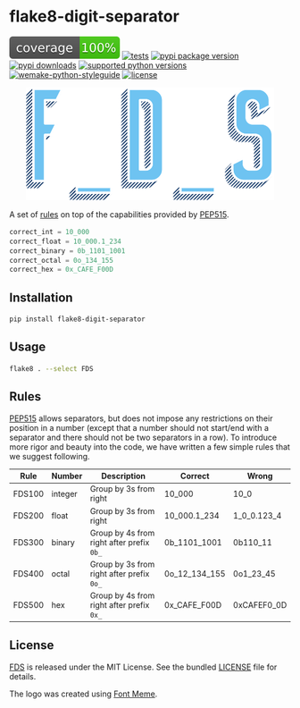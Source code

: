 # flake8-digit-separator
[![coverage](https://raw.githubusercontent.com/imtoopunkforyou/flake8-digit-separator/refs/heads/main/.github/badge/coverage.svg)](https://github.com/pytest-dev/pytest-cov)
[![tests](https://github.com/imtoopunkforyou/flake8-digit-separator/actions/workflows/tests.yaml/badge.svg)](https://github.com/imtoopunkforyou/flake8-digit-separator/actions/workflows/tests.yaml)
[![pypi package version](https://img.shields.io/pypi/v/flake8-digit-separator.svg)](https://pypi.org/project/flake8-digit-separator)
[![pypi downloads](https://img.shields.io/pypi/dm/flake8-digit-separator.svg)](https://pypi.org/project/flake8-digit-separator)
[![supported python versions](https://img.shields.io/pypi/pyversions/flake8-digit-separator.svg)](https://pypi.org/project/flake8-digit-separator)
[![wemake-python-styleguide](https://img.shields.io/badge/style-wemake-000000.svg)](https://github.com/wemake-services/wemake-python-styleguide)
[![license](https://img.shields.io/pypi/l/flake8-digit-separator.svg)](https://github.com/imtoopunkforyou/flake8-digit-separator/blob/main/LICENSE)  


<p align="center">
  <a href="https://pypi.org/project/flake8-digit-separator">
    <img src="https://raw.githubusercontent.com/imtoopunkforyou/flake8-digit-separator/main/.github/badge/logo.png"
         alt="FDS logo">
  </a>
</p>

A set of [rules](https://github.com/imtoopunkforyou/flake8-digit-separator?tab=readme-ov-file#rules) on top of the capabilities provided by [PEP515](https://peps.python.org/pep-0515/).

```python
correct_int = 10_000
correct_float = 10_000.1_234
correct_binary = 0b_1101_1001
correct_octal = 0o_134_155
correct_hex = 0x_CAFE_F00D
```

## Installation
```bash
pip install flake8-digit-separator
```

## Usage
```bash
flake8 . --select FDS
```

## Rules
[PEP515](https://peps.python.org/pep-0515/) allows separators, but does not impose any restrictions on their position in a number (except that a number should not start/end with a separator and there should not be two separators in a row). To introduce more rigor and beauty into the code, we have written a few simple rules that we suggest following.

| Rule   | Number  | Description                               | Correct       | Wrong       |
|--------|---------|-------------------------------------------|---------------|-------------|
| FDS100 | integer | Group by 3s from right                    | 10_000        | 10_0        |
| FDS200 | float   | Group by 3s from right                    | 10_000.1_234  | 1_0_0.123_4 |
| FDS300 | binary  | Group by 4s from right after prefix `0b_` | 0b_1101_1001  | 0b110_11    |
| FDS400 | octal   | Group by 3s from right after prefix `0o_` | 0o_12_134_155 | 0o1_23_45   |
| FDS500 | hex     | Group by 4s from right after prefix `0x_` | 0x_CAFE_F00D  | 0xCAFEF0_0D |

## License
[FDS](https://github.com/imtoopunkforyou/flake8-digit-separator) is released under the MIT License. See the bundled [LICENSE](https://github.com/imtoopunkforyou/flake8-digit-separator/blob/main/LICENSE) file for details.

The logo was created using [Font Meme](https://fontmeme.com/graffiti-creator/).
